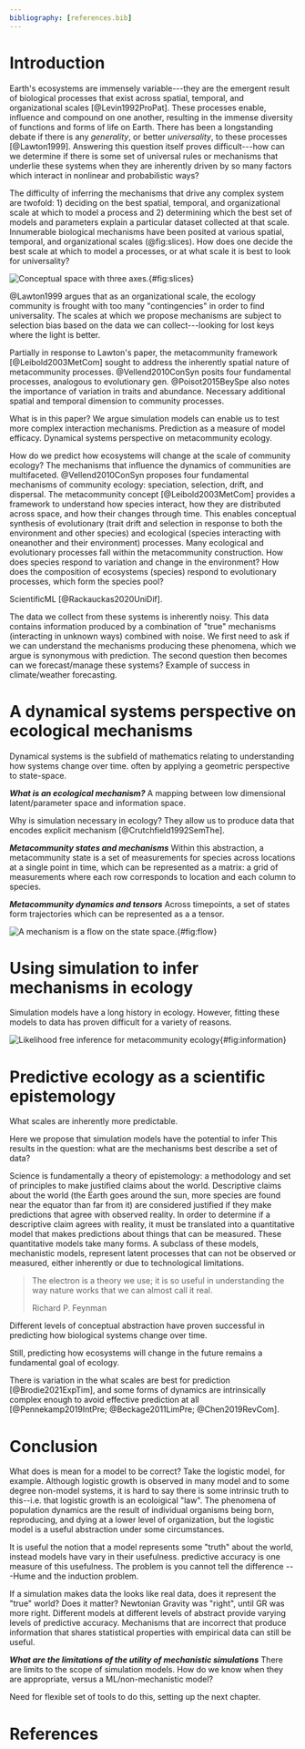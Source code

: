 ```yaml
---
bibliography: [references.bib]
---
```



# Introduction

Earth's ecosystems are immensely variable---they are the emergent result of
biological processes that exist across spatial, temporal, and organizational
scales  [@Levin1992ProPat]. These processes enable, influence and compound on
one another, resulting in the immense diversity of functions and forms of life
on Earth. There has been a longstanding debate if there is any _generality_, or
better _universality_, to these processes [@Lawton1999]. Answering this
question itself proves difficult---how can we determine if there is some set of
universal rules or mechanisms that underlie these systems when they are
inherently driven by so many factors which interact in nonlinear and
probabilistic ways?

The difficulty of inferring the mechanisms that drive any complex system are
twofold: 1) deciding on the best spatial, temporal, and organizational scale at
which to model a process and 2) determining which the best set of models and
parameters explain a particular dataset collected at that scale.
Innumerable biological mechanisms have been posited at various spatial, temporal,
and organizational scales (@fig:slices). How does one decide the best scale
at which to model a processes, or at what scale it is best to look for universality?


![Conceptual space with three axes.](./figures/tensorslices.png){#fig:slices}

@Lawton1999 argues that as an organizational scale, the ecology community is
frought with too many "contingencies" in order to find universality.
The scales at which we propose mechanisms are subject to selection bias based on
the data we can collect---looking for lost keys where the light is better.

Partially in response to Lawton's paper, the metacommunity framework
[@Leibold2003MetCom] sought to address the inherently spatial nature of
metacommunity processes. @Vellend2010ConSyn posits four fundamental processes,
analogous to evolutionary gen. @Poisot2015BeySpe also notes the importance of variation
in traits and abundance.  Necessary additional spatial and temporal dimension to
community processes.


What is in this paper? We argue simulation models can enable us to test more
complex interaction mechanisms. Prediction as a measure of model efficacy.
Dynamical systems perspective on metacommunity ecology.

How do we predict how ecosystems will change at the scale of community ecology?
The mechanisms that influence the dynamics of communities are multifaceted.
@Vellend2010ConSyn proposes four fundamental mechanisms of community ecology:
speciation, selection, drift, and dispersal. The metacommunity concept
[@Leibold2003MetCom] provides a framework to understand how species interact,
how they are distributed across space, and how their changes through time. This
enables conceptual synthesis of evolutionary (trait drift and selection in
response to both the environment and other species) and ecological (species
interacting with oneanother and their environment) processes.
Many ecological and evolutionary processes fall within the metacommunity
construction. How does species respond to variation and change in the
environment? How does the composition of ecosystems (species) respond to
evolutionary processes, which form the species pool?

ScientificML [@Rackauckas2020UniDif].




The data we collect from these systems is inherently noisy. This data contains
information produced by a combination of "true" mechanisms (interacting in
unknown ways) combined with noise. We first need to ask if we can understand the
mechanisms producing these phenomena, which we argue is synonymous with
prediction. The second question then becomes can we forecast/manage these
systems? Example of success in climate/weather forecasting.

# A dynamical systems perspective on ecological mechanisms

Dynamical systems is the subfield of mathematics relating to understanding how
systems change over time. often by applying a geometric perspective to
state-space.

***What is an ecological mechanism?***
A mapping between low dimensional latent/parameter space and information space.

Why is simulation necessary in ecology? They allow us to produce data that
encodes explicit mechanism [@Crutchfield1992SemThe].


***Metacommunity states and mechanisms***
Within this abstraction, a metacommunity state is a set of measurements for
species across locations at a single point in time, which can be represented as
a matrix: a grid of measurements where each row corresponds to location and each
column to species.

***Metacommunity dynamics and tensors***
Across timepoints, a set of states form trajectories which can
be represented as a a tensor.

![A mechanism is a flow on the state space.](./figures/flows.png){#fig:flow}



# Using simulation to infer mechanisms in ecology

Simulation models have a long history in ecology.
However, fitting these models to data has proven difficult for a variety of reasons.

![Likelihood free inference for metacommunity ecology ](./figures/likelihoodfreeinference.png){#fig:information}


# Predictive ecology as a scientific epistemology

What scales are inherently more predictable.

Here we propose that simulation models have the potential to infer
This results in the question: what are the mechanisms best describe a set of data?

Science is fundamentally a theory of epistemology: a methodology and set of
principles to make justified claims about the world. Descriptive claims about
the world (the Earth goes around the sun, more species are found near the
equator than far from it) are considered justified if they make predictions that
agree with observed reality. In order to determine if a descriptive claim agrees
with reality, it must be translated into a quantitative model that makes
predictions about things that can be measured. These quantitative models take
many forms. A subclass of these models, mechanistic models, represent latent
processes that can not be observed or measured, either inherently or due to
technological limitations.


> The electron is a theory we use; it is so useful in understanding the way
nature works that we can almost call it real.
>
> Richard P. Feynman



Different levels of conceptual abstraction have
proven successful in predicting how biological systems change over time.


Still, predicting how ecosystems will change in the future remains a fundamental
goal of ecology.

There is variation in the what scales are best for prediction
[@Brodie2021ExpTim], and some forms of dynamics are intrinsically complex enough
to avoid effective prediction at all [@Pennekamp2019IntPre; @Beckage2011LimPre;
@Chen2019RevCom].


# Conclusion



What does is mean for a model to be correct?
Take the logistic model, for example. Although
logistic growth is observed in many model and to some degree non-model systems, it is hard to say there is some intrinsic truth to this--i.e. that logistic growth is an ecoloigical "law". The phenomena of population dynamics are the result of
individual organisms being born, reproducing, and dying at a lower level of organization, but the logistic model is a useful abstraction under some circumstances.


It is useful the notion that a model represents some "truth" about the world,
instead models have vary in their usefulness. predictive accuracy is  one
measure of this usefulness. The problem is you cannot tell the difference
---Hume and the induction problem.

If a simulation makes data the looks like real data, does it represent the
"true" world? Does it matter? Newtonian Gravity was "right", until GR was more
right. Different models at different levels of abstract provide varying levels
of predictive accuracy. Mechanisms that are incorrect that produce information
that shares statistical properties with empirical data can still be useful.


***What are the limitations of the utility of mechanistic simulations***
There are limits to the scope of simulation models. How do we know when they
are appropriate, versus a ML/non-mechanistic model?

Need for flexible set of tools to do this, setting up the next chapter.



# References
